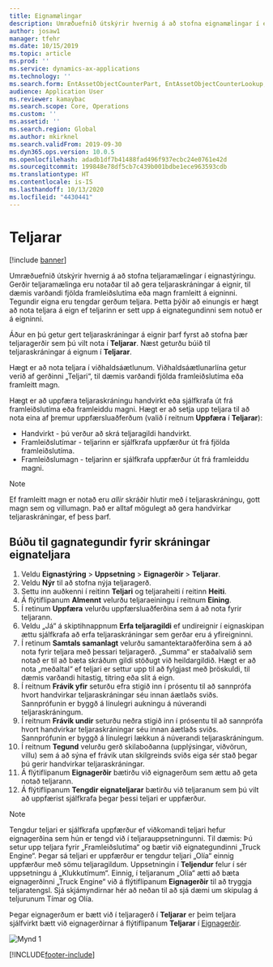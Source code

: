 ```yaml
---
title: Eignamælingar
description: Umræðuefnið útskýrir hvernig á að stofna eignamælingar í eignastýringu.
author: josaw1
manager: tfehr
ms.date: 10/15/2019
ms.topic: article
ms.prod: ''
ms.service: dynamics-ax-applications
ms.technology: ''
ms.search.form: EntAssetObjectCounterPart, EntAssetObjectCounterLookup, EntAssetCounterType, EntAssetObjectCounterTotals
audience: Application User
ms.reviewer: kamaybac
ms.search.scope: Core, Operations
ms.custom: ''
ms.assetid: ''
ms.search.region: Global
ms.author: mkirknel
ms.search.validFrom: 2019-09-30
ms.dyn365.ops.version: 10.0.5
ms.openlocfilehash: adadb1df7b41488fad496f937ecbc24e0761e42d
ms.sourcegitcommit: 199848e78df5cb7c439b001bdbe1ece963593cdb
ms.translationtype: HT
ms.contentlocale: is-IS
ms.lasthandoff: 10/13/2020
ms.locfileid: "4430441"
---
```

# <a name="counters"></a>Teljarar

[!include [banner](../../includes/banner.md)]

Umræðuefnið útskýrir hvernig á að stofna teljaramælingar í eignastýringu. Gerðir teljaramælinga eru notaðar til að gera teljaraskráningar á eignir, til dæmis varðandi fjölda framleiðslutíma eða magn framleitt á eigninni. Tegundir eigna eru tengdar gerðum teljara. Þetta þýðir að einungis er hægt að nota teljara á eign ef teljarinn er sett upp á eignategundinni sem notuð er á eigninni.

Áður en þú getur gert teljaraskráningar á eignir þarf fyrst að stofna þær teljaragerðir sem þú vilt nota í **Teljarar**. Næst geturðu búið til teljaraskráningar á eignum í **Teljarar**. 

Hægt er að nota teljara í viðhaldsáætlunum. Viðhaldsáætlunarlína getur verið af gerðinni „Teljari“, til dæmis varðandi fjölda framleiðslutíma eða framleitt magn. 

Hægt er að uppfæra teljaraskráningu handvirkt eða sjálfkrafa út frá framleiðslutíma eða framleiddu magni. Hægt er að setja upp teljara til að nota eina af þremur uppfærsluaðferðum (valið í reitnum **Uppfæra** í **Teljarar**):
  
- Handvirkt - þú verður að skrá teljaragildi handvirkt.  
- Framleiðslutímar - teljarinn er sjálfkrafa uppfærður út frá fjölda framleiðslutíma.  
- Framleiðslumagn - teljarinn er sjálfkrafa uppfærður út frá framleiddu magni.  

>[!NOTE]
>Ef framleitt magn er notað eru *allir* skráðir hlutir með í teljaraskráningu, gott magn sem og villumagn. Það er alltaf mögulegt að gera handvirkar teljaraskráningar, ef þess þarf.

## <a name="create-counter-types-for-asset-counter-registrations"></a>Búðu til gagnategundir fyrir skráningar eignateljara

1. Veldu **Eignastýring** > **Uppsetning** > **Eignagerðir** > **Teljarar**.
2. Veldu **Nýr** til að stofna nýja teljaragerð.
3. Settu inn auðkenni í reitinn **Teljari** og teljaraheiti í reitinn **Heiti**.
4. Á flýtiflipanum **Almennt** velurðu teljaraeiningu í reitnum **Eining**.
5. Í retinum **Uppfæra** velurðu uppfærsluaðferðina sem á að nota fyrir teljarann.
6. Veldu „Já“ á skiptihnappnum **Erfa teljaragildi** ef undireignir í eignaskipan ættu sjálfkrafa að erfa teljaraskráningar sem gerðar eru á yfireigninni.
7. Í retinum **Samtals samanlagt** velurðu samantektaraðferðina sem á að nota fyrir teljara með þessari teljaragerð. „Summa“ er staðalvalið sem notað er til að bæta skráðum gildi stöðugt við heildargildið. Hægt er að nota „meðaltal“ ef teljari er settur upp til að fylgjast með þröskuldi, til dæmis varðandi hitastig, titring eða slit á eign. 
8. Í reitnum **Frávik yfir** seturðu efra stigið inn í prósentu til að sannprófa hvort handvirkar teljaraskráningar séu innan áætlaðs sviðs. Sannprófunin er byggð á línulegri aukningu á núverandi teljaraskráningum.
9. Í reitnum **Frávik undir** seturðu neðra stigið inn í prósentu til að sannprófa hvort handvirkar teljaraskráningar séu innan áætlaðs sviðs. Sannprófunin er byggð á línulegri lækkun á núverandi teljaraskráningum.
10. Í reitnum **Tegund** velurðu gerð skilaboðanna (upplýsingar, viðvörun, villu) sem á að sýna ef frávik utan skilgreinds sviðs eiga sér stað þegar þú gerir handvirkar teljaraskráningar.
11. Á flýtiflipanum **Eignagerðir** bætirðu við eignagerðum sem ættu að geta notað teljarann.
12. Á flýtiflipanum **Tengdir eignateljarar** bætirðu við teljaranum sem þú vilt að uppfærist sjálfkrafa þegar þessi teljari er uppfærður.


>[!NOTE]
>Tengdur teljari er sjálfkrafa uppfærður ef viðkomandi teljari hefur eignagerðina sem hún er tengd við í teljarauppsetningunni. Til dæmis: Þú setur upp teljara fyrir „Framleiðslutíma“ og bætir við eignategundinni „Truck Engine“. Þegar sá teljari er uppfærður er tengdur teljari „Olía“ einnig uppfærður með sömu teljaragildum. Uppsetningin í **Teljendur** felur í sér uppsetningu á „Klukkutímum“. Einnig, í teljaranum „Olía“ ætti að bæta eignagerðinni „Truck Engine“ við á flýtiflipanum **Eignagerðir** til að tryggja teljaratengsl. Sjá skjámyndirnar hér að neðan til að sjá dæmi um skipulag á teljurunum Tímar og Olía.

Þegar eignagerðum er bætt við í teljaragerð í **Teljarar** er þeim teljara sjálfvirkt bætt við eignagerðirnar á flýtiflipanum **Teljarar** í [Eignagerðir](../setup-for-objects/object-types.md).

![Mynd 1](media/071-setup-for-objects.png)



[!INCLUDE[footer-include](../../../includes/footer-banner.md)]
